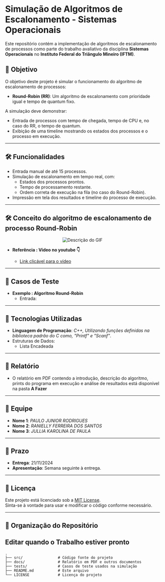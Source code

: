 # Simulação de Algoritmos de Escalonamento - Sistemas Operacionais

Este repositório contém a implementação de algoritmos de escalonamento de processos como parte do trabalho avaliativo da disciplina **Sistemas Operacionais** no **Instituto Federal do Triângulo Mineiro (IFTM)**.

## 🎯 Objetivo
O objetivo deste projeto é simular o funcionamento do algoritmo de escalonamento de processos:
- **Round-Robin (RR)**: Um algoritmo de escalonamento com prioridade igual e tempo de quantum fixo.

A simulação deve demonstrar:
- Entrada de processos com tempo de chegada, tempo de CPU e, no caso do RR, o tempo de quantum.
- Exibição de uma timeline mostrando os estados dos processos e o processo em execução.

---

## 🛠️ Funcionalidades
- Entrada manual de até 15 processos.
- Simulação de escalonamento em tempo real, com:
  - Estados dos processos prontos.
  - Tempo de processamento restante.
  - Ordem correta de execução na fila (no caso do Round-Robin).
- Impressão em tela dos resultados e timeline do processo de execução.

---

## 🛠️ Conceito do algoritmo de escalonamento de processo Round-Robin

<div align="center">
  <img src="https://github.com/user-attachments/assets/fc7a2d91-7cae-4fbe-9f23-983dd94d3e4f" alt="Descrição do GIF">
</div>

- **Referência :  Vídeo no youtube 👇**
  
  - [Link clicável para o vídeo](https://www.youtube.com/watch?v=k7vG1DUr_gU)

---

## 🧪 Casos de Teste

- **Exemplo : Algoritmo Round-Robin**
  - Entrada:

---

## 🚀 Tecnologias Utilizadas
- **Linguagem de Programação**: *C++, Utilizando funções definidas na biblioteca padrão do C 
 como, "Printf" e "Scanf"*.
- Estruturas de Dados:
  - Lista Encadeada

---

## 📜 Relatório
- O relatório em PDF contendo a introdução, descrição do algoritmo, prints do programa em execução e análise de resultados está disponível na pasta **A Fazer**

---

## 👥 Equipe
- **Nome 1**: *PAULO JUNIOR RODRIGUES*
- **Nome 2**: *RANIELLY FERREIRA DOS SANTOS*
- **Nome 3**: *JULLIA KAROLINA DE PAULA*

---

## 📅 Prazo
- **Entrega**: 21/11/2024
- **Apresentação**: Semana seguinte à entrega.

---

## 📝 Licença
Este projeto está licenciado sob a [MIT License](LICENSE).  
Sinta-se à vontade para usar e modificar o código conforme necessário.

---

## 📂 Organização do Repositório

## Editar quando o Trabalho estiver pronto
```plaintext
.
├── src/                # Código fonte do projeto
├── docs/               # Relatório em PDF e outros documentos
├── tests/              # Casos de teste usados na simulação
├── README.md           # Este arquivo
└── LICENSE             # Licença do projeto
